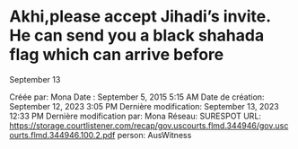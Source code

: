 # Akhi,please accept Jihadi’s invite. He can send you a black shahada flag which can arrive before
September 13

Créée par: Mona
Date : September 5, 2015 5:15 AM
Date de création: September 12, 2023 3:05 PM
Dernière modification: September 13, 2023 12:33 PM
Dernière modification par: Mona
Réseau: SURESPOT
URL: https://storage.courtlistener.com/recap/gov.uscourts.flmd.344946/gov.uscourts.flmd.344946.100.2.pdf
person: AusWitness